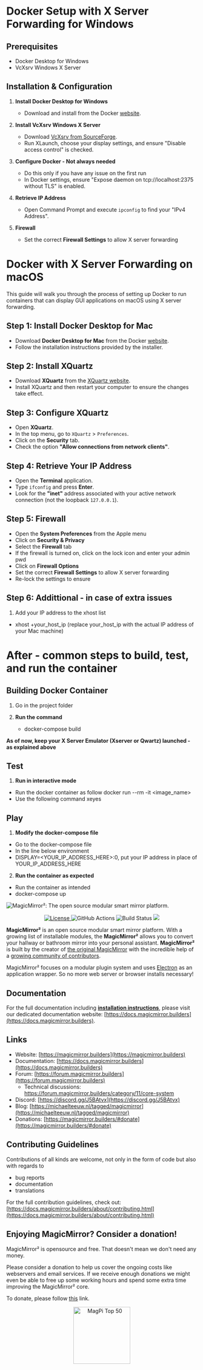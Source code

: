 # Docker Setup with X Server Forwarding for Windows

## Prerequisites
- Docker Desktop for Windows
- VcXsrv Windows X Server

## Installation & Configuration

1. **Install Docker Desktop for Windows**
   - Download and install from the Docker [website](https://docs.docker.com/desktop/install/windows-install/).

2. **Install VcXsrv Windows X Server**
   - Download [VcXsrv from SourceForge](https://sourceforge.net/projects/vcxsrv/).
   - Run XLaunch, choose your display settings, and ensure "Disable access control" is checked.

3. **Configure Docker - Not always needed**
   - Do this only if you have any issue on the first run
   - In Docker settings, ensure "Expose daemon on tcp://localhost:2375 without TLS" is enabled.

4. **Retrieve IP Address**
   - Open Command Prompt and execute `ipconfig` to find your "IPv4 Address".

5. **Firewall**
    - Set the correct **Firewall Settings** to allow X server forwarding


# Docker with X Server Forwarding on macOS

This guide will walk you through the process of setting up Docker to run containers that can display GUI applications on macOS using X server forwarding.

## Step 1: Install Docker Desktop for Mac

- Download **Docker Desktop for Mac** from the Docker [website](https://docs.docker.com/desktop/install/mac-install/).
- Follow the installation instructions provided by the installer.

## Step 2: Install XQuartz

- Download **XQuartz** from the [XQuartz website](https://www.xquartz.org/).
- Install XQuartz and then restart your computer to ensure the changes take effect.

## Step 3: Configure XQuartz

- Open **XQuartz**.
- In the top menu, go to `XQuartz` > `Preferences`.
- Click on the **Security** tab.
- Check the option **"Allow connections from network clients"**.

## Step 4: Retrieve Your IP Address

- Open the **Terminal** application.
- Type `ifconfig` and press **Enter**.
- Look for the **"inet"** address associated with your active network connection (not the loopback `127.0.0.1`).

## Step 5: Firewall

 - Open the **System Preferences** from the Apple menu
 - Click on **Security & Privacy**
 - Select the **Firewall** tab
 - If the firewall is turned on, click on the lock icon and enter your admin pwd
 - Click on **Firewall Options**
 - Set the correct **Firewall Settings** to allow X server forwarding
 - Re-lock the settings to ensure 

## Step 6: Addittional - in case of extra issues

1.  Add your IP address to the xhost list
- xhost +your_host_ip (replace your_host_ip with the actual IP address of your Mac machine)

# After - common steps to build, test, and run the container


## Building Docker Container

1. Go in the project folder 

2. **Run the command**
    - docker-compose build
  

**As of now, keep your X Server Emulator (Xserver or Qwartz) launched - as explained above**

## Test

1. **Run in interactive mode**
 - Run the docker container as follow 
   docker run --rm -it <image_name>
 - Use the following command
   xeyes

## Play

1. **Modify the docker-compose file**
- Go to the docker-compose file
- In the line below environment
- DISPLAY=<YOUR_IP_ADDRESS_HERE>:0, put your IP address in place of YOUR_IP_ADDRESS_HERE
2. **Run the container as expected**
- Run the container as intended
- docker-compose up









![MagicMirror²: The open source modular smart mirror platform. ](.github/header.png)

<p style="text-align: center">
  <a href="https://choosealicense.com/licenses/mit">
		<img src="https://img.shields.io/badge/license-MIT-blue.svg" alt="License">
	</a>
	<img src="https://img.shields.io/github/actions/workflow/status/magicmirrororg/magicmirror/automated-tests.yaml" alt="GitHub Actions">
	<img src="https://img.shields.io/github/checks-status/magicmirrororg/magicmirror/master" alt="Build Status">
	<a href="https://github.com/MagicMirrorOrg/MagicMirror">
		<img src="https://img.shields.io/github/stars/magicmirrororg/magicmirror?style=social">
	</a>
</p>

**MagicMirror²** is an open source modular smart mirror platform. With a growing list of installable modules, the **MagicMirror²** allows you to convert your hallway or bathroom mirror into your personal assistant. **MagicMirror²** is built by the creator of [the original MagicMirror](https://michaelteeuw.nl/tagged/magicmirror) with the incredible help of a [growing community of contributors](https://github.com/MagicMirrorOrg/MagicMirror/graphs/contributors).

MagicMirror² focuses on a modular plugin system and uses [Electron](https://www.electronjs.org/) as an application wrapper. So no more web server or browser installs necessary!

## Documentation

For the full documentation including **[installation instructions](https://docs.magicmirror.builders/getting-started/installation.html)**, please visit our dedicated documentation website: [https://docs.magicmirror.builders](https://docs.magicmirror.builders).

## Links

- Website: [https://magicmirror.builders](https://magicmirror.builders)
- Documentation: [https://docs.magicmirror.builders](https://docs.magicmirror.builders)
- Forum: [https://forum.magicmirror.builders](https://forum.magicmirror.builders)
  - Technical discussions: https://forum.magicmirror.builders/category/11/core-system
- Discord: [https://discord.gg/J5BAtvx](https://discord.gg/J5BAtvx)
- Blog: [https://michaelteeuw.nl/tagged/magicmirror](https://michaelteeuw.nl/tagged/magicmirror)
- Donations: [https://magicmirror.builders/#donate](https://magicmirror.builders/#donate)

## Contributing Guidelines

Contributions of all kinds are welcome, not only in the form of code but also with regards to

- bug reports
- documentation
- translations

For the full contribution guidelines, check out: [https://docs.magicmirror.builders/about/contributing.html](https://docs.magicmirror.builders/about/contributing.html)

## Enjoying MagicMirror? Consider a donation!

MagicMirror² is opensource and free. That doesn't mean we don't need any money.

Please consider a donation to help us cover the ongoing costs like webservers and email services.
If we receive enough donations we might even be able to free up some working hours and spend some extra time improving the MagicMirror² core.

To donate, please follow [this](https://www.paypal.com/cgi-bin/webscr?cmd=_s-xclick&hosted_button_id=G5D8E9MR5DTD2&source=url) link.

<p style="text-align: center">
	<a href="https://forum.magicmirror.builders/topic/728/magicmirror-is-voted-number-1-in-the-magpi-top-50"><img src="https://magicmirror.builders/img/magpi-best-watermark-custom.png" width="150" alt="MagPi Top 50"></a>
</p>
